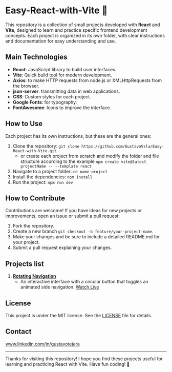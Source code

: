 # Easy-React-with-Vite 🚀

This repository is a collection of small projects developed with **React** and **Vite**, designed to learn and practice specific frontend development concepts. Each project is organized in its own folder, with clear instructions and documentation for easy understanding and use.

## Main Technologies

- **React**: JavaScript library to build user interfaces.
- **Vite**: Quick build tool for modern development.
- **Axios**: to make HTTP requests from node.js or XMLHttpRequests from the browser.
- **json-server**:  transmitting data in web applications.
- **CSS**: Custom styles for each project.
- **Google Fonts**: for typography.
- **FontAwesome**: Icons to improve the interface.

## How to Use

Each project has its own instructions, but these are the general ones:
1. Clone the repository: `git clone https://github.com/GustavoVzla/Easy-React-with-Vite.git`
   - or create each project from scratch and modify the folder and file structure according to the example `npm create vite@latest projectName -- --template react`
3. Navigate to a project folder: `cd name-project`
4. Install the dependencies: `npm install`
5. Run the project: `npm run dev`

## How to Contribute

Contributions are welcome! If you have ideas for new projects or improvements, open an issue or submit a pull request:
1. Fork the repository.
2. Create a new branch `git checkout -b feature/your-project-name`.
3. Make your changes and be sure to include a detailed README.md for your project.
4. Submit a pull request explaining your changes.


## Projects list

1. **[Rotating Navigation](rotating-navigation)**
   - An interactive interface with a circular button that toggles an animated side navigation. [Watch Live](https://rotating-navigation-zeta.vercel.app/)
  
## License

This project is under the MIT license. See the [LICENSE](LICENSE) file for details.

## Contact

www.linkedin.com/in/gustavotejera

---
Thanks for visiting this repository! I hope you find these projects useful for learning and practicing React with Vite. Have fun coding! 🚀

